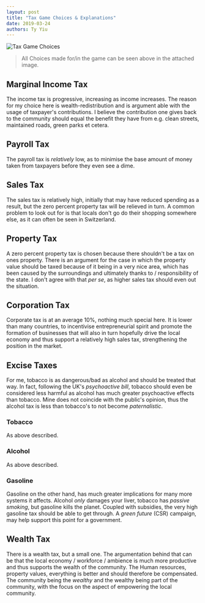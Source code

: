 ```yaml
---
layout: post
title: "Tax Game Choices & Explanations"
date: 2019-03-24
authors: Ty Yiu
---
```


![Tax Game Choices](https://i.ibb.co/9pQnZ1D/Tax-game-choices.png)

> All Choices made for/in the game can be seen above in the attached image.

## Marginal Income Tax
The income tax is progressive, increasing as income increases. The reason for
my choice here is wealth-redistribution and is argument able with the usage of
taxpayer's contributions. I believe the contribution one gives back to the
community should equal the benefit they have from e.g. clean streets, maintained
roads, green parks et cetera. 

## Payroll Tax
The payroll tax is *relatively* low, as to minimise the base amount of money
taken from taxpayers before they even see a dime.

## Sales Tax
The sales tax is relatively high, initially that may have reduced spending as a
result, but the zero percent property tax will be relieved in turn. A common
problem to look out for is that locals don't go do their shopping somewhere
else, as it can often be seen in Switzerland.

## Property Tax
A zero percent property tax is chosen because there shouldn't be a tax on ones
property. There is an argument for the case in which the property value should
be taxed because of it being in a very nice area, which has been caused by the
surroundings and ultimately thanks to / responsibility of the state. I don't
agree with that *per se*, as higher sales tax should even out the situation. 

## Corporation Tax
Corporate tax is at an average 10%, nothing much special here. It is lower than
many countries, to incentivise entrepreneurial spirit and promote the formation
of businesses that will also in turn hopefully drive the local economy and thus
support a relatively high sales tax, strengthening the position in the market.

## Excise Taxes
For me, tobacco is as dangerous/bad as alcohol and should be treated that way.
In fact, following the UK's *psychoactive bill*, tobacco should even be
considered less harmful as alcohol has much greater psychoactive effects than
tobacco. Mine does not coincide with the public's opinion, thus the alcohol tax
is less than tobacco's to not become *paternalistic*.

### Tobacco
As above described.

### Alcohol
As above described.

### Gasoline
Gasoline on the other hand, has much greater implications for many more systems
it affects. Alcohol *only* damages your liver, tobacco has *passive smoking*,
but gasoline kills the planet. Coupled with subsidies, the very high gasoline
tax should be able to get through. A *green future* (CSR) campaign, may help
support this point for a government.

## Wealth Tax
There is a wealth tax, but a small one. The argumentation behind that can be
that the local economy / workforce / ambience is much more productive and thus
supports the wealth of the community. The Human resources, property values,
everything is better and should therefore be compensated. The community being
the *wealthy* and the wealthy being part of the community, with the focus on the
aspect of empowering the local community.

